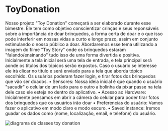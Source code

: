 # ToyDonation

Nosso projeto "Toy Donation" começará a ser elaborado durante esse bimestre. Ele tem como objetivo conscientizar crinças e seus reponsáveis sobre a importância de doar brinquedos, a forma certa de doar e o que isso pode interferir em nossas vidas a curto e longo prazo, assim em conjunto estimulando o nosso público a doar. Abordaremos esse tema utilizando a imagem do filme "Toy Story" onde os brinquedos estaram "falando/ensinando" tudo isso de uma forma divertida e positiva. 
	Inicialmente a tela inicial será uma tela de entrada, e tela principal será aonde os titulos dos tópicos serão expostos. Caso o usuário se interesse ele irá clicar no titulo e será enviado para a tela que aborda tópico escolhido. Os  usuários poderam fazer login, e tirar fotos dos brinquedos que vão ser doados.
  • Sensores: Nossa ideia inicial é que quando o usuário "sacudir" o celular de um lado para o outro a bolinha da pixar passe na tela dele caso ele esteja no dentro do aplicativo.
  • Acesso ao Hardware: Inicialmente pensamos em abrir a câmera do celular para poder tirar fotos dos brinquedos que os usuários irão doar
  • Preferencias do usuário: Vamos fazer o aplicativo em modo claro e modo escuro. 
  • Saved instance: Iremos guadar os dados como (nome, localização, email, e telefone) do usuário.


![diagrama de classes toy donation](https://github.com/FlaviaAMorgado/ToyDonation/assets/127445372/9b41077c-7045-4782-a2fb-5113d44502e9)
